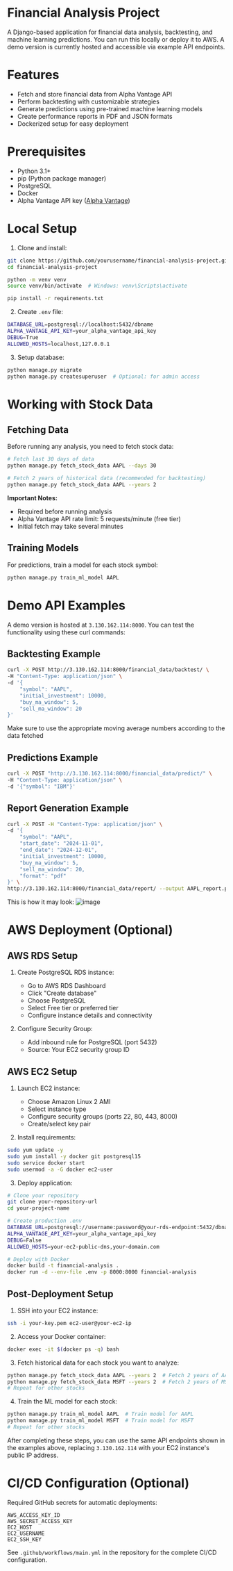# Financial Analysis Project

A Django-based application for financial data analysis, backtesting, and machine learning predictions. You can run this locally or deploy it to AWS. A demo version is currently hosted and accessible via example API endpoints.

# Features

* Fetch and store financial data from Alpha Vantage API
* Perform backtesting with customizable strategies
* Generate predictions using pre-trained machine learning models
* Create performance reports in PDF and JSON formats
* Dockerized setup for easy deployment

# Prerequisites

* Python 3.1+
* pip (Python package manager)
* PostgreSQL
* Docker
* Alpha Vantage API key ([Alpha Vantage](https://www.alphavantage.co/support/#api-key))

# Local Setup

1. Clone and install:
```sh
git clone https://github.com/yourusername/financial-analysis-project.git
cd financial-analysis-project

python -m venv venv
source venv/bin/activate  # Windows: venv\Scripts\activate

pip install -r requirements.txt
```

2. Create `.env` file:
```sh
DATABASE_URL=postgresql://localhost:5432/dbname
ALPHA_VANTAGE_API_KEY=your_alpha_vantage_api_key
DEBUG=True
ALLOWED_HOSTS=localhost,127.0.0.1
```

3. Setup database:
```sh
python manage.py migrate
python manage.py createsuperuser  # Optional: for admin access
```

# Working with Stock Data

## Fetching Data
Before running any analysis, you need to fetch stock data:

```bash
# Fetch last 30 days of data
python manage.py fetch_stock_data AAPL --days 30

# Fetch 2 years of historical data (recommended for backtesting)
python manage.py fetch_stock_data AAPL --years 2
```

**Important Notes:**
* Required before running analysis
* Alpha Vantage API rate limit: 5 requests/minute (free tier)
* Initial fetch may take several minutes

## Training Models
For predictions, train a model for each stock symbol:
```bash
python manage.py train_ml_model AAPL
```

# Demo API Examples

A demo version is hosted at `3.130.162.114:8000`. You can test the functionality using these curl commands:

## Backtesting Example
```bash
curl -X POST http://3.130.162.114:8000/financial_data/backtest/ \
-H "Content-Type: application/json" \
-d '{
    "symbol": "AAPL",
    "initial_investment": 10000,
    "buy_ma_window": 5,
    "sell_ma_window": 20
}'
```
Make sure to use the appropriate moving average numbers according to the data fetched

## Predictions Example
```bash
curl -X POST "http://3.130.162.114:8000/financial_data/predict/" \
-H "Content-Type: application/json" \
-d '{"symbol": "IBM"}'

```

## Report Generation Example
```bash
curl -X POST -H "Content-Type: application/json" \
-d '{
    "symbol": "AAPL",
    "start_date": "2024-11-01",
    "end_date": "2024-12-01",
    "initial_investment": 10000,
    "buy_ma_window": 5,
    "sell_ma_window": 20,
    "format": "pdf"
}' \
http://3.130.162.114:8000/financial_data/report/ --output AAPL_report.pdf
```
This is how it may look:
![image](https://github.com/user-attachments/assets/fa1d8fb0-ef4c-4f2f-96f8-80a483d39e77)



# AWS Deployment (Optional)

## AWS RDS Setup

1. Create PostgreSQL RDS instance:
   * Go to AWS RDS Dashboard
   * Click "Create database"
   * Choose PostgreSQL
   * Select Free tier or preferred tier
   * Configure instance details and connectivity

2. Configure Security Group:
   * Add inbound rule for PostgreSQL (port 5432)
   * Source: Your EC2 security group ID

## AWS EC2 Setup

1. Launch EC2 instance:
   * Choose Amazon Linux 2 AMI
   * Select instance type
   * Configure security groups (ports 22, 80, 443, 8000)
   * Create/select key pair

2. Install requirements:
```sh
sudo yum update -y
sudo yum install -y docker git postgresql15
sudo service docker start
sudo usermod -a -G docker ec2-user
```

3. Deploy application:
```sh
# Clone your repository
git clone your-repository-url
cd your-project-name

# Create production .env
DATABASE_URL=postgresql://username:password@your-rds-endpoint:5432/dbname
ALPHA_VANTAGE_API_KEY=your_alpha_vantage_api_key
DEBUG=False
ALLOWED_HOSTS=your-ec2-public-dns,your-domain.com

# Deploy with Docker
docker build -t financial-analysis .
docker run -d --env-file .env -p 8000:8000 financial-analysis
```

## Post-Deployment Setup

1. SSH into your EC2 instance:
```sh
ssh -i your-key.pem ec2-user@your-ec2-ip
```

2. Access your Docker container:
```sh
docker exec -it $(docker ps -q) bash
```

3. Fetch historical data for each stock you want to analyze:
```sh
python manage.py fetch_stock_data AAPL --years 2  # Fetch 2 years of AAPL data
python manage.py fetch_stock_data MSFT --years 2  # Fetch 2 years of MSFT data
# Repeat for other stocks
```

4. Train the ML model for each stock:
```sh
python manage.py train_ml_model AAPL  # Train model for AAPL
python manage.py train_ml_model MSFT  # Train model for MSFT
# Repeat for other stocks
```

After completing these steps, you can use the same API endpoints shown in the examples above, replacing `3.130.162.114` with your EC2 instance's public IP address.

# CI/CD Configuration (Optional)

Required GitHub secrets for automatic deployments:
```
AWS_ACCESS_KEY_ID
AWS_SECRET_ACCESS_KEY
EC2_HOST
EC2_USERNAME
EC2_SSH_KEY
```

See `.github/workflows/main.yml` in the repository for the complete CI/CD configuration.
